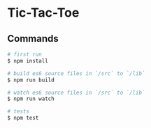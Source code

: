 # Tic-Tac-Toe

## Commands

```bash
# first run
$ npm install

# build es6 source files in `/src` to `/lib`
$ npm run build

# watch es6 source files in `/src` to `/lib`
$ npm run watch 

# tests
$ npm test 
```
